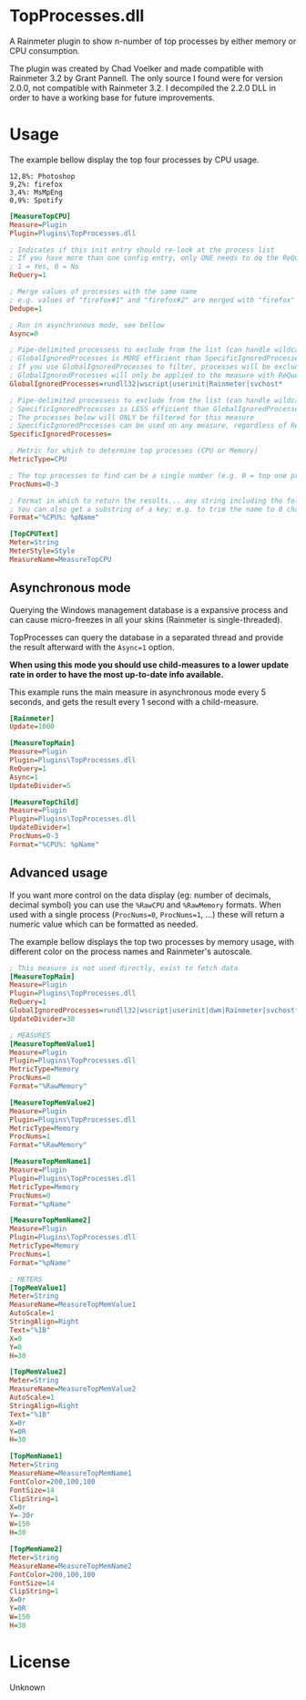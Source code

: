 TopProcesses.dll
================

A Rainmeter plugin to show n-number of top processes by either memory or CPU consumption.

The plugin was created by Chad Voelker and made compatible with Rainmeter 3.2 by Grant Pannell.
The only source I found were for version 2.0.0, not compatible with Rainmeter 3.2. 
I decompiled the 2.2.0 DLL in order to have a working base for future improvements.

# Usage

The example bellow display the top four processes by CPU usage.

```
12,8%: Photoshop
9,2%: firefox
3,4%: MsMpEng
0,9%: Spotify
```

```ini
[MeasureTopCPU]
Measure=Plugin
Plugin=Plugins\TopProcesses.dll

; Indicates if this init entry should re-look at the process list
; If you have more than one config entry, only ONE needs to do the ReQuery
; 1 = Yes, 0 = No
ReQuery=1

; Merge values of processes with the same name
; e.g. values of "firefox#1" and "firefox#2" are merged with "firefox"
Dedupe=1

; Run in asynchronous mode, see bellow
Async=0

; Pipe-delimited processess to exclude from the list (can handle wildcards, use * character)
; GlobalIgnoredProcesses is MORE efficient than SpecificIgnoredProcesses as it filters globally
; If you use GlobalIgnoredProcesses to filter, processes will be excluded from all measures using the TopProcesses plugin
; GlobalIgnoredProcesses will only be applied to the measure with ReQuery=1
GlobalIgnoredProcesses=rundll32|wscript|userinit|Rainmeter|svchost*

; Pipe-delimited processess to exclude from the list (can handle wildcards, use * character)
; SpecificIgnoredProcesses is LESS efficient than GlobalIgnoredProcesses as it filters per measure.
; The processes below will ONLY be filtered for this measure
; SpecificIgnoredProcesses can be used on any measure, regardless of ReQuery value
SpecificIgnoredProcesses=

; Metric for which to determine top processes (CPU or Memory)
MetricType=CPU

; The top processes to find can be a single number (e.g. 0 = top one process) or a range (0-4 = top five processes)
ProcNums=0-3

; Format in which to return the results... any string including the following keys: %pName %pID %CPU %Memory
; You can also get a substring of a key; e.g. to trim the name to 8 chars use this format: s(%pName,0,7)
Format="%CPU%: %pName"

[TopCPUText]
Meter=String
MeterStyle=Style
MeasureName=MeasureTopCPU
```


## Asynchronous mode

Querying the Windows management database is a expansive process and can cause micro-freezes in all your skins (Rainmeter is single-threaded).

TopProcesses can query the database in a separated thread and provide the result afterward with the `Async=1` option.

**When using this mode you should use child-measures to a lower update rate in order to have the most up-to-date info available.**

This example runs the main measure in asynchronous mode every 5 seconds, and gets the result every 1 second with a child-measure.

```ini
[Rainmeter]
Update=1000

[MeasureTopMain]
Measure=Plugin
Plugin=Plugins\TopProcesses.dll
ReQuery=1
Async=1
UpdateDivider=5

[MeasureTopChild]
Measure=Plugin
Plugin=Plugins\TopProcesses.dll
UpdateDivider=1
ProcNums=0-3
Format="%CPU%: %pName"
```


## Advanced usage

If you want more control on the data display (eg: number of decimals, decimal symbol) you can use the `%RawCPU` and `%RawMemory` formats. When used with a single process (`ProcNums=0`, `ProcNums=1`, ...) these will return a numeric value which can be formatted as needed.

The example bellow displays the top two processes by memory usage, with different color on the process names and Rainmeter's autoscale.

```ini
; This measure is not used directly, exist to fetch data
[MeasureTopMain]
Measure=Plugin
Plugin=Plugins\TopProcesses.dll
ReQuery=1
GlobalIgnoredProcesses=rundll32|wscript|userinit|dwm|Rainmeter|svchost*|System
UpdateDivider=30

; MEASURES
[MeasureTopMemValue1]
Measure=Plugin
Plugin=Plugins\TopProcesses.dll
MetricType=Memory
ProcNums=0
Format="%RawMemory"

[MeasureTopMemValue2]
Measure=Plugin
Plugin=Plugins\TopProcesses.dll
MetricType=Memory
ProcNums=1
Format="%RawMemory"

[MeasureTopMemName1]
Measure=Plugin
Plugin=Plugins\TopProcesses.dll
MetricType=Memory
ProcNums=0
Format="%pName"

[MeasureTopMemName2]
Measure=Plugin
Plugin=Plugins\TopProcesses.dll
MetricType=Memory
ProcNums=1
Format="%pName"

; METERS
[TopMemValue1]
Meter=String
MeasureName=MeasureTopMemValue1
AutoScale=1
StringAlign=Right
Text="%1B"
X=0
Y=0
H=30

[TopMemValue2]
Meter=String
MeasureName=MeasureTopMemValue2
AutoScale=1
StringAlign=Right
Text="%1B"
X=0r
Y=0R
H=30

[TopMemName1]
Meter=String
MeasureName=MeasureTopMemName1
FontColor=200,100,100
FontSize=14
ClipString=1
X=0r
Y=-30r
W=150
H=30

[TopMemName2]
Meter=String
MeasureName=MeasureTopMemName2
FontColor=200,100,100
FontSize=14
ClipString=1
X=0r
Y=0R
W=150
H=30
```


# License

Unknown

